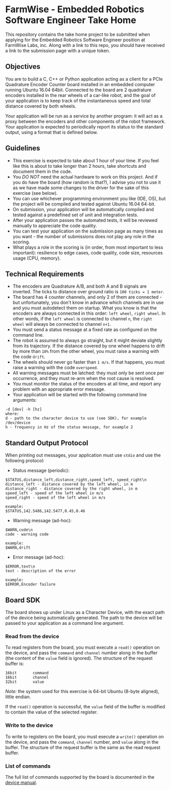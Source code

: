 # FarmWise - Embedded Robotics Software Engineer Take Home
This repository contains the take home project to be submitted when applying for the Embedded Robotics Software Engineer
position at FarmWise Labs, inc.
Along with a link to this repo, you should have received a link to the submission page with a unique token.

## Objectives
You are to build a C, C++ or Python application acting as a client for a PCIe Quadrature Encoder Counter board installed
in an embedded computer running Ubuntu 16.04 64bit. Connected to the board are 2 quadrature encoders installed in the 
rear wheels of a car-like robot, and the  goal of your application is to keep track of the instantaneous speed and total
distance covered by both wheels. 

Your application will be run as a service by another program: it will act as a proxy between the encoders and other
components of the robot framework. Your application is expected to periodically report its status to the standard
output, using a format that is defined below.

## Guidelines
* This exercise is expected to take about 1 hour of your time. If you feel like this is about to take longer than 2
  hours, take shortcuts and document them in the code.
* You *DO NOT* need the actual hardware to work on this project. And if you do have the board (how random is that?),
  I advise you not to use it as we have made some changes to the driver for the sake of this exercise (see below).
* You can use whichever programming environment you like (IDE, OS), but the project will be compiled and tested against
  Ubuntu 16.04 64-bit.
* On submission, your application will be automatically compiled and tested against a predefined set of unit and
  integration tests.
* After your application passes the automated tests, it will be reviewed manually to appreciate the code quality.
* You can test your application on the submission page as many times as you want - the number of submissions does not
  play any role in the scoring.
* What plays a role in the scoring is (in order, from most important to less important): resilience to edge cases,
  code quality, code size, resources usage (CPU, memory).

## Technical Requirements
* The encoders are Quadrature A/B, and both A and B signals are inverted. The ticks to distance over ground ratio is
  `100 ticks = 1 meter`. 
* The board has 4 counter channels, and only 2 of them are connected - but unfortunately, you don't know in advance
  which channels are in use and you must autodetect them on startup. What you know is that the encoders are always
  connected in this order: `left wheel`, `right wheel`. In other words, if the `left wheel` is connected to channel `n`,
  the `right wheel` will always be connected to channel `n+1`.    
* You must send a status message at a fixed rate as configured on the command line.
* The robot is assumed to always go straight, but it might deviate slightly from its trajectory. If the distance covered
  by one wheel happens to drift by more than `10%` from the other wheel, you must raise a warning with the code `drift`.
* The wheels should never go faster than `1 m/s`. If that happens, you must raise a warning with the code `overspeed`.
* All warning messages must be latched: they must only be sent once per occurrence, and they must re-arm when the
  root cause is resolved.
* You must monitor the status of the encoders at all time, and report any problem with an appropriate error message.
* Your application will be started with the following command line arguments: 
```
-d [dev] -h [hz] 
where:
d - path to the character device to use (see SDK), for example /dev/device
h - frequency in Hz of the status message, for example 2
```

## Standard Output Protocol
When printing out messages, your application must use `stdio` and use the following protocol:
* Status message (periodic):
```
$STATUS,distance_left,distance_right,speed_left, speed_right\n
distance_left - distance covered by the left wheel, in m
distance_right - distance covered by the right wheel, in m
speed_left - speed of the left wheel in m/s
speed_right - speed of the left wheel in m/s  

example:
$STATUS,142.5486,142.5477,0.45,0.46
```
* Warning message (ad-hoc):
```
$WARN,code\n
code - warning code

example:
$WARN,drift
```
* Error message (ad-hoc):
```
$ERROR,text\n
text - description of the error

example:
$ERROR,Encoder failure
```

## Board SDK
The board shows up under Linux as a Character Device, with the exact path of the device being automatically generated.
The path to the device will be passed to your application as a command line argument.

### Read from the device
To read registers from the board, you must execute a `read()` operation on the device, and pass the `command` and 
`channel` number along in the buffer (the content of the `value` field is ignored). The structure of the request buffer
is:
```
16bit		command
16bit		channel
32bit		value
```
*Note:* the system used for this exercise is 64-bit Ubuntu (8-byte aligned), little endian.


If the `read()` operation is successful, the `value` field of the buffer is modified to contain the value of the
selected register.

### Write to the device
To write to registers on the board, you must execute a `write()` operation on the device, and pass the `command`,
`channel` number, and `value` along in the buffer. The structure of the request buffer is the same as the read request
buffer.

### List of commands
The full list of commands supported by the board is documented in the [device manual](Deva001%20Manual%20V24.pdf).

